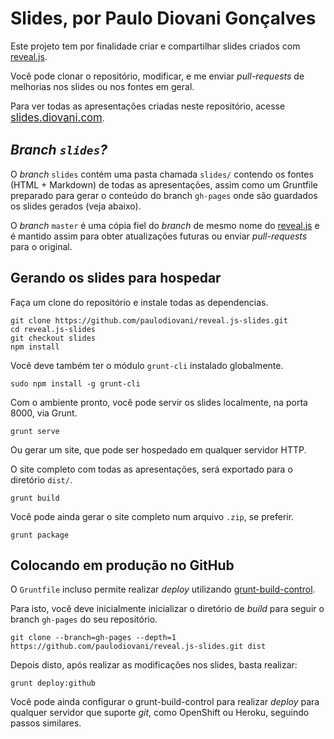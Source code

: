 # Slides, por Paulo Diovani Gonçalves

Este projeto tem por finalidade criar e compartilhar slides criados com [reveal.js](https://travis-ci.org/hakimel/reveal.js).

Você pode clonar o repositório, modificar, e me enviar _pull-requests_ de melhorias nos slides ou nos fontes em geral.

Para ver todas as apresentações criadas neste repositório, acesse <big>[slides.diovani.com](http://slides.diovani.com)</big>.

## _Branch `slides`?_

O _branch_ `slides` contém uma pasta chamada `slides/` contendo os fontes (HTML + Markdown) de todas as apresentações, assim como
um Gruntfile preparado para gerar o conteúdo do branch `gh-pages` onde são guardados os slides gerados (veja abaixo).

O _branch_ `master` é uma cópia fiel do _branch_ de mesmo nome do [reveal.js](https://travis-ci.org/hakimel/reveal.js) e é mantido assim
para obter atualizações futuras ou enviar _pull-requests_ para o original.

## Gerando os slides para hospedar

Faça um clone do repositório e instale todas as dependencias.

	git clone https://github.com/paulodiovani/reveal.js-slides.git
	cd reveal.js-slides
	git checkout slides
	npm install

Você deve também ter o módulo `grunt-cli` instalado globalmente.

	sudo npm install -g grunt-cli

Com o ambiente pronto, você pode servir os slides localmente, na porta 8000, via Grunt.
	
	grunt serve

Ou gerar um site, que pode ser hospedado em qualquer servidor HTTP.

O site completo com todas as apresentações, será exportado para o diretório `dist/`.
	
	grunt build

Você pode ainda gerar o site completo num arquivo `.zip`, se preferir.

	grunt package

## Colocando em produção no GitHub

O `Gruntfile` incluso permite realizar _deploy_ utilizando [grunt-build-control](https://www.npmjs.org/package/grunt-build-control).

Para isto, você deve inicialmente inicializar o diretório de _build_ para seguir o branch `gh-pages` do seu repositório.

    git clone --branch=gh-pages --depth=1 https://github.com/paulodiovani/reveal.js-slides.git dist

Depois disto, após realizar as modificações nos slides, basta realizar:

    grunt deploy:github

Você pode ainda configurar o grunt-build-control para realizar _deploy_ para qualquer servidor que suporte _git_, como OpenShift ou Heroku, seguindo passos similares.

